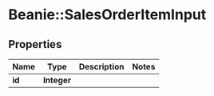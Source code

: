 # Beanie::SalesOrderItemInput

## Properties
Name | Type | Description | Notes
------------ | ------------- | ------------- | -------------
**id** | **Integer** |  | 


